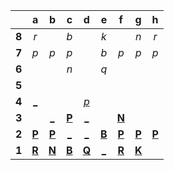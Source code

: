 |     |  a  |  b  |  c  |  d  |  e  |  f  |  g  |  h  |
|:---:|:---:|:---:|:---:|:---:|:---:|:---:|:---:|:---:|
|  **8**  |  _r_  |     |  _b_  |     |  _k_  |     |  _n_  |  _r_  |
|  **7**  |  _p_  |  _p_  |  _p_  |     |  _b_  |  _p_  |  _p_  |  _p_  |
|  **6**  |     |     |  _n_  |     |  _q_  |     |     |     |
|  **5**  |     |     |     |     |     |     |     |     |
|  **4**  |  [_](http://localhost:8080/api/chess/play?move=d1a4)  |     |     |  [_p_](http://localhost:8080/api/chess/play?move=d1d4)  |     |     |     |     |
|  **3**  |     |  [_](http://localhost:8080/api/chess/play?move=d1b3)  |  [**P**](http://localhost:8080/api/chess/select?square=c3)  |  [_](http://localhost:8080/api/chess/play?move=d1d3)  |     |  [**N**](http://localhost:8080/api/chess/select?square=f3)  |     |     |
|  **2**  |  [**P**](http://localhost:8080/api/chess/select?square=a2)  |  [**P**](http://localhost:8080/api/chess/select?square=b2)  |  [_](http://localhost:8080/api/chess/play?move=d1c2)  |  [_](http://localhost:8080/api/chess/play?move=d1d2)  |  [**B**](http://localhost:8080/api/chess/select?square=e2)  |  [**P**](https://github.com/grim-kalman)  |  [**P**](http://localhost:8080/api/chess/select?square=g2)  |  [**P**](http://localhost:8080/api/chess/select?square=h2)  |
|  **1**  |  [**R**](https://github.com/grim-kalman)  |  [**N**](http://localhost:8080/api/chess/select?square=b1)  |  [**B**](http://localhost:8080/api/chess/select?square=c1)  |  [**Q**](http://localhost:8080/api/chess/select?square=d1)  |  [_](http://localhost:8080/api/chess/play?move=d1e1)  |  [**R**](http://localhost:8080/api/chess/select?square=f1)  |  [**K**](http://localhost:8080/api/chess/select?square=g1)  |     |
